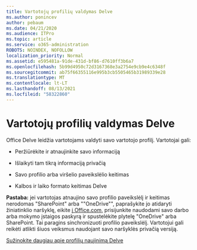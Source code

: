 ```yaml
---
title: Vartotojų profilių valdymas Delve
ms.author: ponincev
author: pebaum
ms.date: 04/21/2020
ms.audience: ITPro
ms.topic: article
ms.service: o365-administration
ROBOTS: NOINDEX, NOFOLLOW
localization_priority: Normal
ms.assetid: e595481a-91de-431d-bf86-d7610ff3b6a7
ms.openlocfilehash: 5b99d4950c72d3167368e3a2754e9cb9e4c6348f
ms.sourcegitcommit: ab75f66355116e995b3cb5505465b31989339e28
ms.translationtype: MT
ms.contentlocale: lt-LT
ms.lasthandoff: 08/13/2021
ms.locfileid: "58322860"
---
```

# <a name="manage-user-profiles-in-delve"></a>Vartotojų profilių valdymas Delve

Office Delve leidžia vartotojams valdyti savo vartotojo profilį. Vartotojai gali:
  
- Peržiūrėkite ir atnaujinkite savo informaciją
    
- Išlaikyti tam tikrą informaciją privačią
    
- Savo profilio arba viršelio paveikslėlio keitimas
    
- Kalbos ir laiko formato keitimas Delve
    
**Pastaba:** jei vartotojas atnaujino savo profilio paveikslėlį ir keitimas nerodomas "SharePoint" arba ""OneDrive"", paprašykite jo atidaryti žiniatinklio naršyklę, eikite [į Office.com](https://www.office.com), prisijunkite naudodami savo darbo arba mokymo įstaigos paskyrą ir spustelėkite plytelę "OneDrive" arba SharePoint. Tai paragins sinchronizuoti profilio paveikslėlį. Vartotojui gali reikėti atlikti šiuos veiksmus naudojant savo naršyklės privačią versiją. 
  
[Sužinokite daugiau apie profilių naujinimą Delve](https://go.microsoft.com/fwlink/?linkid=735070)
  

